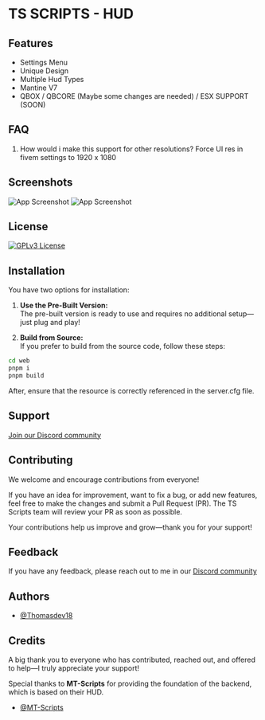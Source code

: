 
# TS SCRIPTS - HUD

## Features

- Settings Menu
- Unique Design
- Multiple Hud Types
- Mantine V7
- QBOX / QBCORE (Maybe some changes are needed) / ESX SUPPORT (SOON)

## FAQ
  1. How would i make this support for other resolutions?
       Force UI res in fivem settings to 1920 x 1080


## Screenshots

![App Screenshot](https://i.imgur.com/wG5Z5no.png)
![App Screenshot](https://i.imgur.com/V225TP3.png)

## License

[![GPLv3 License](https://img.shields.io/badge/License-GPL%20v3-yellow.svg)](https://www.gnu.org/licenses/gpl-3.0.html)


## Installation

You have two options for installation:

  1. **Use the Pre-Built Version:**  
   The pre-built version is ready to use and requires no additional setup—just plug and   play!

  2. **Build from Source:**  
   If you prefer to build from the source code, follow these steps:

   ```bash
   cd web
   pnpm i
   pnpm build
   ```
After, ensure that the resource is correctly referenced in the server.cfg file.
## Support

[Join our Discord community](https://discord.gg/UBnX997H6A)


## Contributing

We welcome and encourage contributions from everyone!

If you have an idea for improvement, want to fix a bug, or add new features, feel free to make the changes and submit a Pull Request (PR). The TS Scripts team will review your PR as soon as possible.

Your contributions help us improve and grow—thank you for your support!
## Feedback

If you have any feedback, please reach out to me in our [Discord community](https://discord.gg/UBnX997H6A)


## Authors

- [@Thomasdev18](https://github.com/Thomasdev18)


## Credits
A big thank you to everyone who has contributed, reached out, and offered to help—I truly appreciate your support!

Special thanks to **MT-Scripts** for providing the foundation of the backend, which is based on their HUD.

- [@MT-Scripts](https://github.com/MT-Scripts)

